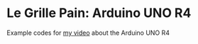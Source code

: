 # Le Grille Pain: Arduino UNO R4

Example codes for [my video](https://youtu.be/L9L3_RP1NWY) about the Arduino UNO R4